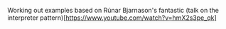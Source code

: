 Working out examples based on Rúnar Bjarnason's fantastic (talk on the interpreter pattern)[https://www.youtube.com/watch?v=hmX2s3pe_qk]